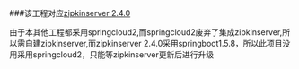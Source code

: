 ###该工程对应[zipkinserver 2.4.0](https://github.com/openzipkin/zipkin/tree/release-2.4.0/zipkin-server)

由于本其他工程都采用springcloud2,而springcloud2废弃了集成zipkinserver,所以需自建zipkinserver,而zipkinserver 
2.4.0采用springboot1.5.8，所以此项目没用采用springcloud2，只能等zipkinserver更新后进行升级

